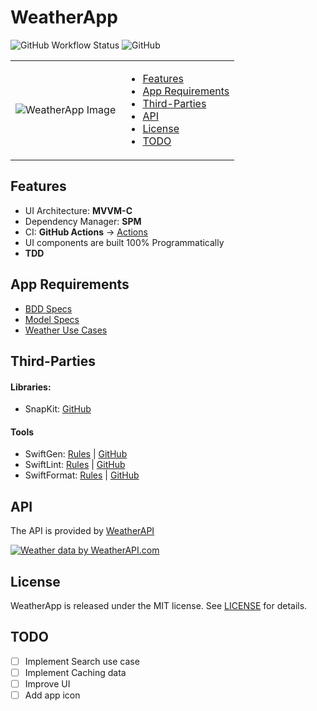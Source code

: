 # WeatherApp

![GitHub Workflow Status](https://img.shields.io/github/workflow/status/kamyarst/weatherapp/CI-iOS)
![GitHub](https://img.shields.io/github/license/kamyarst/weatherapp)

<table border="0"><tr>
  <td>
    <img alt="WeatherApp Image" src="https://github.com/kamyarst/WeatherApp/tree/develop/images/mock.png" />
  </td><td>
    <ul>
        <li><a href="#features">Features</a>
        <li><a href="#app-requirements">App Requirements</a>
        <li><a href="#third-parties">Third-Parties</a>
        <li><a href="#api">API</a>
		<li><a href="#license">License</a>
		<li><a href="#TODO">TODO</a>
    </ul>
  </td>
</tr></table>

## Features

- UI Architecture: **MVVM-C**
- Dependency Manager: **SPM**
- CI: **GitHub Actions** -> [Actions](.github/workflows)
- UI components are built 100% Programmatically
- **TDD**

## App Requirements

- [BDD Specs](./docs/BDD_specs.md)
- [Model Specs](./docs/model_specs.md)
- [Weather Use Cases](./docs/use_cases.md)

## Third-Parties

#### Libraries:
- SnapKit: [GitHub](https://github.com/SnapKit/SnapKit)

#### Tools
- SwiftGen: [Rules](swiftgen.yml) | [GitHub](https://github.com/SwiftGen/SwiftGen/)
- SwiftLint: [Rules](.swiftformat) | [GitHub](https://github.com/realm/SwiftLint)
- SwiftFormat: [Rules](.swiftlint.yml) | [GitHub](https://github.com/nicklockwood/SwiftFormat)

## API
The API is provided by [WeatherAPI](https://www.weatherapi.com/)

<a href="https://www.weatherapi.com/" title="Free Weather API"><img src='https://cdn.weatherapi.com/v4/images/weatherapi_logo.png' alt="Weather data by WeatherAPI.com" border="0"></a>

## License

WeatherApp is released under the MIT license. See [LICENSE](LICENSE) for details.

## TODO

- [ ] Implement Search use case
- [ ] Implement Caching data
- [ ] Improve UI
- [ ] Add app icon
